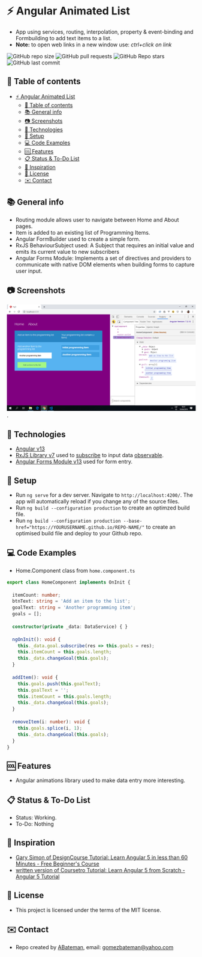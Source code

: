 # :zap: Angular Animated List

* App using services, routing, interpolation, property & event-binding and Formbuilding to add text items to a list.
* **Note:** to open web links in a new window use: _ctrl+click on link_

![GitHub repo size](https://img.shields.io/github/repo-size/AndrewJBateman/angular-animated-list?style=plastic)
![GitHub pull requests](https://img.shields.io/github/issues-pr/AndrewJBateman/angular-animated-list?style=plastic)
![GitHub Repo stars](https://img.shields.io/github/stars/AndrewJBateman/angular-animated-list?style=plastic)
![GitHub last commit](https://img.shields.io/github/last-commit/AndrewJBateman/angular-animated-list?style=plastic)

## :page_facing_up: Table of contents

* [:zap: Angular Animated List](#zap-angular-animated-list)
  * [:page_facing_up: Table of contents](#page_facing_up-table-of-contents)
  * [:books: General info](#books-general-info)
  * [:camera: Screenshots](#camera-screenshots)
  * [:signal_strength: Technologies](#signal_strength-technologies)
  * [:floppy_disk: Setup](#floppy_disk-setup)
  * [:computer: Code Examples](#computer-code-examples)
  * [:cool: Features](#cool-features)
  * [:clipboard: Status & To-Do List](#clipboard-status--to-do-list)
  * [:clap: Inspiration](#clap-inspiration)
  * [:file_folder: License](#file_folder-license)
  * [:envelope: Contact](#envelope-contact)

## :books: General info

* Routing module allows user to navigate between Home and About pages.
* Item is added to an existing list of Programming Items.
* Angular FormBuilder used to create a simple form.
* RxJS BehaviourSubject used: A Subject that requires an initial value and emits its current value to new subscribers
* Angular Forms Module: Implements a set of directives and providers to communicate with native DOM elements when building forms to capture user input.

## :camera: Screenshots

![Example screenshot](./img/list-items.png).

## :signal_strength: Technologies

* [Angular v13](https://angular.io/)
* [RxJS Library v7](https://angular.io/guide/rx-library) used to [subscribe](http://reactivex.io/documentation/operators/subscribe.html) to input data [observable](http://reactivex.io/documentation/observable.html).
* [Angular Forms Module v13](https://angular.io/api/forms) used for form entry.

## :floppy_disk: Setup

* Run `ng serve` for a dev server. Navigate to `http://localhost:4200/`. The app will automatically reload if you change any of the source files.
* Run `ng build --configuration production` to create an optimzed build file.
* Run `ng build --configuration production --base-href="https://YOURUSERNAME.github.io/REPO-NAME/"` to create an optimised build file and deploy to your Github repo.

## :computer: Code Examples

* Home.Component class from `home.component.ts`

```typescript
export class HomeComponent implements OnInit {

  itemCount: number;
  btnText: string = 'Add an item to the list';
  goalText: string = 'Another programming item';
  goals = [];

  constructor(private _data: DataService) { }

  ngOnInit(): void {
    this._data.goal.subscribe(res => this.goals = res);
    this.itemCount = this.goals.length;
    this._data.changeGoal(this.goals);
  }

  addItem(): void {
    this.goals.push(this.goalText);
    this.goalText = '';
    this.itemCount = this.goals.length;
    this._data.changeGoal(this.goals);
  }

  removeItem(i: number): void {
    this.goals.splice(i, 1);
    this._data.changeGoal(this.goals);
  }
}
```

## :cool: Features

* Angular animations library used to make data entry more interesting.

## :clipboard: Status & To-Do List

* Status: Working.
* To-Do: Nothing

## :clap: Inspiration

* [Gary Simon of DesignCourse Tutorial: Learn Angular 5 in less than 60 Minutes - Free Beginner's Course](https://www.youtube.com/watch?v=oa9cnWTpqP8&t=50s)
* [written version of Coursetro Tutorial: Learn Angular 5 from Scratch - Angular 5 Tutorial](https://coursetro.com/courses/19/Learn-Angular-5-from-Scratch---Angular-5-Tutorial)

## :file_folder: License

* This project is licensed under the terms of the MIT license.

## :envelope: Contact

* Repo created by [ABateman](https://github.com/AndrewJBateman), email: gomezbateman@yahoo.com
